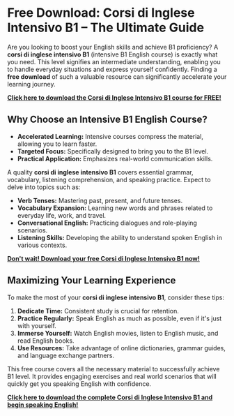 # Free Download: Corsi di Inglese Intensivo B1 – The Ultimate Guide

Are you looking to boost your English skills and achieve B1 proficiency? A **corsi di inglese intensivo B1** (intensive B1 English course) is exactly what you need. This level signifies an intermediate understanding, enabling you to handle everyday situations and express yourself confidently. Finding a **free download** of such a valuable resource can significantly accelerate your learning journey.

[**Click here to download the Corsi di Inglese Intensivo B1 course for FREE!**](https://udemywork.com/corsi-di-inglese-intensivo-b1)

## Why Choose an Intensive B1 English Course?

*   **Accelerated Learning:** Intensive courses compress the material, allowing you to learn faster.
*   **Targeted Focus:** Specifically designed to bring you to the B1 level.
*   **Practical Application:** Emphasizes real-world communication skills.

A quality **corsi di inglese intensivo B1** covers essential grammar, vocabulary, listening comprehension, and speaking practice. Expect to delve into topics such as:

*   **Verb Tenses:** Mastering past, present, and future tenses.
*   **Vocabulary Expansion:** Learning new words and phrases related to everyday life, work, and travel.
*   **Conversational English:** Practicing dialogues and role-playing scenarios.
*   **Listening Skills:** Developing the ability to understand spoken English in various contexts.

[**Don't wait! Download your free Corsi di Inglese Intensivo B1 now!**](https://udemywork.com/corsi-di-inglese-intensivo-b1)

## Maximizing Your Learning Experience

To make the most of your **corsi di inglese intensivo B1**, consider these tips:

1.  **Dedicate Time:** Consistent study is crucial for retention.
2.  **Practice Regularly:** Speak English as much as possible, even if it's just with yourself.
3.  **Immerse Yourself:** Watch English movies, listen to English music, and read English books.
4.  **Use Resources:** Take advantage of online dictionaries, grammar guides, and language exchange partners.

This free course covers all the necessary material to successfully achieve B1 level. It provides engaging exercises and real world scenarios that will quickly get you speaking English with confidence.

[**Click here to download the complete Corsi di Inglese Intensivo B1 and begin speaking English!**](https://udemywork.com/corsi-di-inglese-intensivo-b1)
